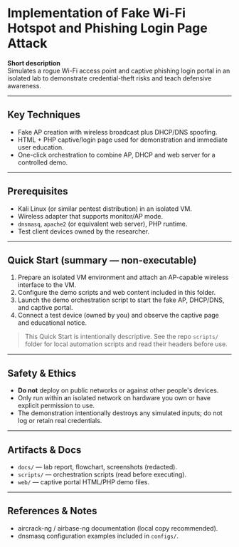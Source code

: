 # Implementation of Fake Wi-Fi Hotspot and Phishing Login Page Attack

**Short description**  
Simulates a rogue Wi-Fi access point and captive phishing login portal in an isolated lab to demonstrate credential-theft risks and teach defensive awareness.

---

## Key Techniques
- Fake AP creation with wireless broadcast plus DHCP/DNS spoofing.
- HTML + PHP captive/login page used for demonstration and immediate user education.
- One-click orchestration to combine AP, DHCP and web server for a controlled demo.

---

## Prerequisites
- Kali Linux (or similar pentest distribution) in an isolated VM.
- Wireless adapter that supports monitor/AP mode.
- `dnsmasq`, `apache2` (or equivalent web server), PHP runtime.
- Test client devices owned by the researcher.

---

## Quick Start (summary — non-executable)
1. Prepare an isolated VM environment and attach an AP-capable wireless interface to the VM.  
2. Configure the demo scripts and web content included in this folder.  
3. Launch the demo orchestration script to start the fake AP, DHCP/DNS, and captive portal.  
4. Connect a test device (owned by you) and observe the captive page and educational notice.

> This Quick Start is intentionally descriptive. See the repo `scripts/` folder for local automation scripts and read their headers before use.

---

## Safety & Ethics
- **Do not** deploy on public networks or against other people's devices.
- Only run within an isolated network on hardware you own or have explicit permission to use.
- The demonstration intentionally destroys any simulated inputs; do not log or retain real credentials.

---

## Artifacts & Docs
- `docs/` — lab report, flowchart, screenshots (redacted).
- `scripts/` — orchestration scripts (read before executing).
- `web/` — captive portal HTML/PHP demo files.

---

## References & Notes
- aircrack-ng / airbase-ng documentation (local copy recommended).
- dnsmasq configuration examples included in `configs/`.

